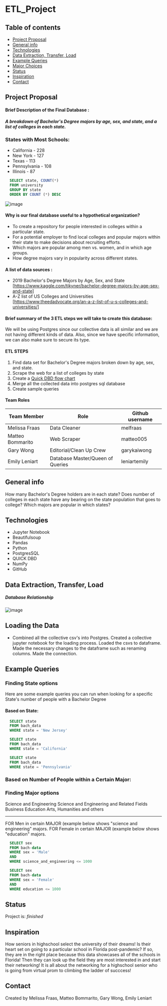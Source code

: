 # ETL_Project

## Table of contents

* [Project Proposal](#project-proposal)
* [General info](#general-info)
* [Technologies](#technologies)
* [Data Extraction, Transfer, Load](#Data-Extraction,-Transfer,-Load)
* [Example Queries](#Example-Queries)
* [Major Choices](#Major-Choices)
* [Status](#status)
* [Inspiration](#inspiration)
* [Contact](#contact)

## Project Proposal

#### Brief Description of the Final Database : 
##### A breakdown of Bachelor's Degree majors by age, sex, and state, and a list of colleges in each state.

### States with Most Schools:
* California - 228
* New York - 127
* Texas - 113
* Pennsylvania - 108
* Illinois - 87

```sql
  SELECT state, COUNT(*)
  FROM university
  GROUP BY state
  ORDER BY COUNT (*) DESC
```

![image](https://user-images.githubusercontent.com/81267416/124055736-71d48c00-d9f2-11eb-817b-76de2d2b5890.png)


#### Why is our final database useful to a hypothetical organization?
* To create a repository for people interested in colleges within a particular state.
* For a potential employer to find local colleges and popular majors within their state to make decisions about recruiting efforts.
* Which majors are popular among men vs. women, and in which age groups.
* How degree majors vary in popularity across different states. 

#### A list of data sources :
*  2019 Bachelor's Degree Majors by Age, Sex, and State [https://www.kaggle.com/tjkyner/bachelor-degree-majors-by-age-sex-and-state]
*  A-Z list of US Colleges and Universities [https://www.theedadvocate.org/an-a-z-list-of-u-s-colleges-and-universities/]

#### Brief summary of the 3 ETL steps we will take to create this database:

We will be using Postgres since our collective data is all similar and we are not having different kinds of data.  Also, since we have specific information, we can also make sure to secure its type. 

#### ETL STEPS
1. Find data set for Bachelor's Degree majors broken down by age, sex, and state.
2. Scrape the web for a list of colleges by state
3. Create a [Quick DBD flow chart](https://user-images.githubusercontent.com/81319622/123888152-d9220b80-d920-11eb-88b9-c84b8815e2f8.png)
4. Merge all the collected data into postgres sql database
5. Create sample queries

#### Team Roles

| Team Member           | Role                                     | Github username |        
| -----------           | -----------                              | -----------
| Melissa Fraas         | Data Cleaner                             | melfraas |
| Matteo Bommarito      | Web Scraper                              | matteo005  |
| Gary Wong             | Editorial/Clean Up Crew                  | garykaiwong   |
| Emily Leniart         | Database Master/Queen of Queries         | leniartemily       |

## General info
How many Bachelor's Degree holders are in each state? 
Does number of colleges in each state have any bearing on the state population that goes to college? 
Which majors are popular in which states?


## Technologies
* Jupyter Notebook
* Beautifulsoup
* Pandas
* Python
* PostgresSQL
* QUICK DBD
* NumPy
* GitHub

## Data Extraction, Transfer, Load
##### Database Relationship
![image](https://user-images.githubusercontent.com/81319622/123888152-d9220b80-d920-11eb-88b9-c84b8815e2f8.png)

## Loading the Data
- Combined all the collective csv's into Postgres. Created a collective jupyter notebook for the loading process. Loaded the csvs to dataframe.  Made the necessary changes to the dataframe such as renaming columns. Made the connection. 

## Example Queries

### Finding State options

Here are some example queries you can run when looking for a specific State's number of people with a Bachelor Degree

#### Based on State:

```sql
  SELECT state 
  FROM bach_data
  WHERE state = 'New Jersey'
```
```sql
  SELECT state 
  FROM bach_data
  WHERE state = 'California'
```
```sql
  SELECT state 
  FROM bach_data
  WHERE state = 'Pennsylvania'
```

### Based on Number of People within a Certain Major:

### Finding Major options
Science and Engineering
Science and Engineering and Related Fields
Business
Education
Arts, Humanities and others
____
FOR Men in certain MAJOR (example below shows "science and engineering" majors.
FOR Female in certain MAJOR (example below shows "education" majors.

```sql
  SELECT sex
  FROM bach-data
  WHERE sex = 'Male'
  AND
  WHERE science_and_engineering <= 1000
```
```sql
  SELECT sex
  FROM bach-data
  WHERE sex = 'Female'
  AND
  WHERE education <= 1000
```
## Status
Project is: _finished_

## Inspiration
How seniors in highschool select the university of their dreams! Is their heart set on going to a particular school in Florida post-pandemic? If so, they are in the right place because this data showcases all of the schools in Florida! Then they can look up the field they are most interested in and start their networking!
It is all about the networking for a highschool senior who is going from virtual prom to climbing the ladder of succcess!


## Contact
Created by Melissa Fraas, Matteo Bommarito, Gary Wong, Emily Leniart
